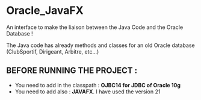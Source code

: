 # Oracle_JavaFX

An interface to make the liaison between the Java Code and the Oracle Database !

The Java code has already methods and classes for an old Oracle database (ClubSportif, Dirigeant, Arbitre, etc...)

## BEFORE RUNNING THE PROJECT :
- You need to add in the classpath : **OJBC14 for JDBC of Oracle 10g**
- You need to add also : **JAVAFX**. I have used the version 21
